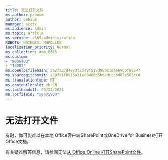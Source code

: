 ```yaml
---
title: 无法打开文件
ms.author: pebaum
author: pebaum
manager: scotv
ms.audience: Admin
ms.topic: article
ms.service: o365-administration
ROBOTS: NOINDEX, NOFOLLOW
localization_priority: Normal
ms.collection: Adm_O365
ms.custom:
- "9006403"
- "13987"
ms.openlocfilehash: 5a2f227d4e73f2d48f519d880c1d4e690bf08a47
ms.sourcegitcommit: a097d1f8915a31ed8460b5b68dccc8d87e563cc0
ms.translationtype: MT
ms.contentlocale: zh-CN
ms.lasthandoff: 09/22/2021
ms.locfileid: "59475939"
---
```

# <a name="cant-open-file"></a>无法打开文件

有时，你可能难以在本地 Office客户端SharePoint或OneDrive for Business打开Office文档。 

有关疑难解答信息，请参阅无法[从 Office Online 打开SharePoint文件](https://docs.microsoft.com/sharepoint/troubleshoot/administration/cant-open-office-files)。